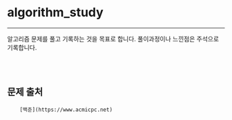 </br>

# algorithm_study
------------
알고리즘 문제를 풀고 기록하는 것을 목표로 합니다.
풀이과정이나 느낀점은 주석으로 기록합니다.  

</br>
</br>

## 문제 출처
```
    [백준](https://www.acmicpc.net)
```

</br>
</br>